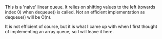 This is a 'naive' linear queue. It relies on shifting values to the left (towards index 0) when dequeue() is called. Not an efficient implementation as dequeue() will be O(n).

It is not efficient of course, but it is what I came up with when I first thought of implementing an array queue, so I will leave it here.
